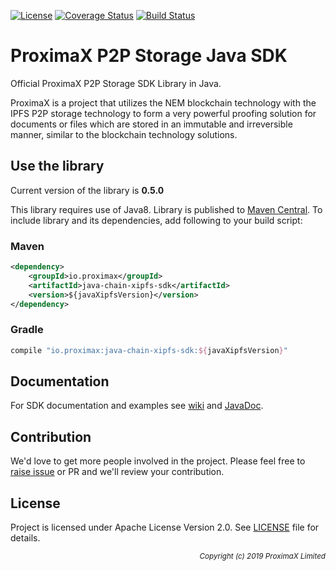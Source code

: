 [![License](https://img.shields.io/badge/License-Apache%202.0-blue.svg)](https://opensource.org/licenses/Apache-2.0)
[![Coverage Status](https://coveralls.io/repos/github/proximax-storage/java-chain-xipfs-sdk/badge.svg?branch=master)](https://coveralls.io/github/proximax-storage/java-chain-xipfs-sdk?branch=master)
[![Build Status](https://travis-ci.com/proximax-storage/java-chain-xipfs-sdk.svg?branch=master)](https://travis-ci.com/proximax-storage/java-chain-xipfs-sdk)

# ProximaX P2P Storage Java SDK

Official ProximaX P2P Storage SDK Library in Java.

ProximaX is a project that utilizes the NEM blockchain technology with the IPFS P2P storage technology to form a very powerful proofing solution for documents or files which are stored in an immutable and irreversible manner, similar to the blockchain technology solutions.

## Use the library ##

Current version of the library is <b>0.5.0</b>

This library requires use of Java8. Library is published to [Maven Central](https://search.maven.org/). To include library and its dependencies, add following to your build script:

### Maven ###

```xml
<dependency>
    <groupId>io.proximax</groupId>
    <artifactId>java-chain-xipfs-sdk</artifactId>
    <version>${javaXipfsVersion}</version>
</dependency>
```

### Gradle ###

```gradle
compile "io.proximax:java-chain-xipfs-sdk:${javaXipfsVersion}"
```

## Documentation ##

For SDK documentation and examples see [wiki](https://github.com/proximax-storage/java-chain-xipfs-sdk/wiki) and [JavaDoc](https://proximax-storage.github.io/java-chain-xipfs-sdk/javadoc/).

## Contribution ##

We'd love to get more people involved in the project. Please feel free to [raise issue](https://github.com/proximax-storage/java-chain-xipfs-sdk/issues/new) or PR and we'll review your contribution.
    
## License ##

Project is licensed under Apache License Version 2.0. See [LICENSE](https://github.com/proximax-storage/java-chain-xipfs-sdk/blob/master/LICENSE) file for details.

<p align="right"><i><sub>Copyright (c) 2019 ProximaX Limited</sub></i></p>